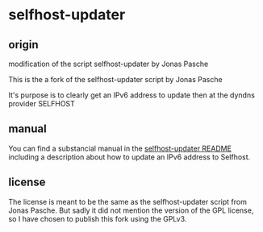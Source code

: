 # selfhost-updater

## origin

modification of the script selfhost-updater by Jonas Pasche

This is the a fork of the selfhost-updater script by Jonas Pasche

It's purpose is to clearly get an IPv6 address to update then at the dyndns provider SELFHOST

## manual

You can find a substancial manual in the [selfhost-updater README](selfhost-updater.README) including a description about how to update an IPv6 address to Selfhost.

## license

The license is meant to be the same as the selfhost-updater script from Jonas Pasche. But sadly it did not mention the version of the GPL license, so I have chosen to publish this fork using the GPLv3.
